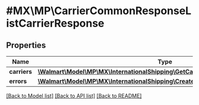 # #MX\MP\CarrierCommonResponseListCarrierResponse

## Properties

Name | Type | Description | Notes
------------ | ------------- | ------------- | -------------
**carriers** | [**\Walmart\Model\MP\MX\InternationalShipping\GetCarriers200ResponseCarriersInner[]**](GetCarriers200ResponseCarriersInner.md) | carriers | [optional]
**errors** | [**\Walmart\Model\MP\MX\InternationalShipping\CreateLabel200ResponseErrorsInner[]**](CreateLabel200ResponseErrorsInner.md) | errors | [optional]


[[Back to Model list]](../) [[Back to API list]](../../Api/MX/MP) [[Back to README]](../../README.md)
